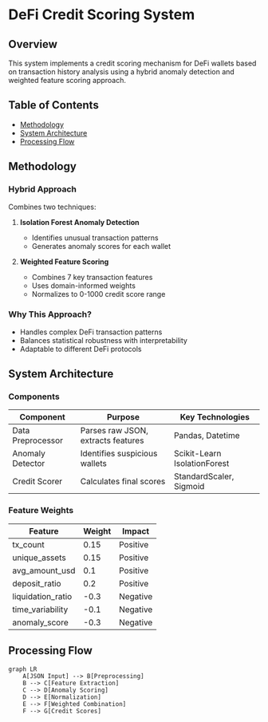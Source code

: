 # DeFi Credit Scoring System

## Overview
This system implements a credit scoring mechanism for DeFi wallets based on transaction history analysis using a hybrid anomaly detection and weighted feature scoring approach.

## Table of Contents
- [Methodology](#methodology)
- [System Architecture](#system-architecture)
- [Processing Flow](#processing-flow)

## Methodology

### Hybrid Approach
Combines two techniques:
1. **Isolation Forest Anomaly Detection**
   - Identifies unusual transaction patterns
   - Generates anomaly scores for each wallet

2. **Weighted Feature Scoring**
   - Combines 7 key transaction features
   - Uses domain-informed weights
   - Normalizes to 0-1000 credit score range

### Why This Approach?
- Handles complex DeFi transaction patterns
- Balances statistical robustness with interpretability
- Adaptable to different DeFi protocols

## System Architecture

### Components
| Component | Purpose | Key Technologies |
|-----------|---------|------------------|
| Data Preprocessor | Parses raw JSON, extracts features | Pandas, Datetime |
| Anomaly Detector | Identifies suspicious wallets | Scikit-Learn IsolationForest |
| Credit Scorer | Calculates final scores | StandardScaler, Sigmoid |

### Feature Weights
| Feature | Weight | Impact |
|---------|--------|--------|
| tx_count | 0.15 | Positive |
| unique_assets | 0.15 | Positive |
| avg_amount_usd | 0.1 | Positive |
| deposit_ratio | 0.2 | Positive |
| liquidation_ratio | -0.3 | Negative |
| time_variability | -0.1 | Negative |
| anomaly_score | -0.3 | Negative |

## Processing Flow

```mermaid
graph LR
    A[JSON Input] --> B[Preprocessing]
    B --> C[Feature Extraction]
    C --> D[Anomaly Scoring]
    D --> E[Normalization]
    E --> F[Weighted Combination]
    F --> G[Credit Scores]